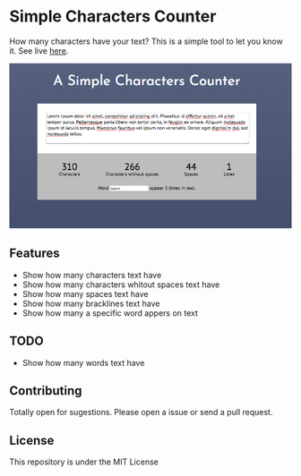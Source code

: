 # Simple Characters Counter

How many characters have your text? This is a simple tool to let you know it. See live [here](https://www.ronaldoarg.github.io/characters-counter).

![Demo](https://github.com/ronaldoarg/characters-counter/raw/master/assets/images/demo.png "Demo")

## Features

- Show how many characters text have
- Show how many characters whitout spaces text have
- Show how many spaces text have
- Show how many bracklines text have
- Show how many a specific word appers on text

## TODO

- Show how many words text have

## Contributing

Totally open for sugestions. Please open a issue or send a pull request. 

## License
This repository is under the MIT License